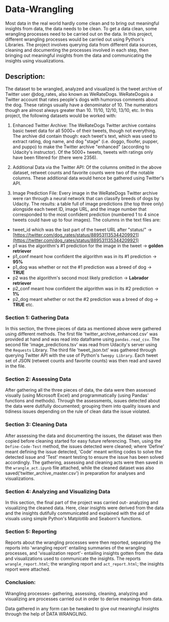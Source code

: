 # Data-Wrangling
Most data in the real world hardly come clean and to bring out meaningful insights from data, the data needs to be clean. To get a data clean, some wrangling processes need to be carried out on the data. In this project, different wrangling processes would be carried out using Python's Libraries. The project involves querying data from different data sources, cleaning and documenting the processes involved in each step, then bringing out meaningful insights from the data and communicating the insights using visualizations.
## Description:
The dataset to be wrangled, analyzed and visualized is the tweet archive of Twitter user @dog_rates, also known as WeRateDogs.
WeRateDogsis a Twitter account that rates people's dogs with humorous comments about the dog. These ratings usually have a denominator of 10. The numerators though are almost always greater than 10. 11/10, 12/10, 13/10, etc.
In this project, the following datasets would be worked with: 
1. Enhanced Twitter Archive: 
The WeRateDogs Twitter archive contains basic tweet data for all 5000+ of their tweets, though not everything. The archive did contain though: each tweet's text, which was used to extract rating, dog name, and dog "stage" (i.e. doggo, floofer, pupper, and puppo) to make the Twitter archive "enhanced" (according to Udacity's instructor). Of the 5000+ tweets, tweets with ratings only have been filtered for (there were 2356).

2. Additional Data via the Twitter API:
Of the columns omitted in the above dataset, retweet counts and favorite counts were two of the notable columns. These additional data would hence be gathered using Twitter's API.

3. Image Prediction File:
Every image in the WeRateDogs Twitter archive were ran through a neural network that can classify breeds of dogs by Udacity. The results: a table full of image predictions (the top three only) alongside each tweet ID, image URL, and the image number that corresponded to the most confident prediction (numbered 1 to 4 since tweets could have up to four images).
The columns in the text files are:
* tweet_id which was the last part of the tweet URL after "status/" → [https://twitter.com/dog_rates/status/889531135344209921](https://twitter.com/dog_rates/status/889531135344209921)
* p1 was the algorithm's #1 prediction for the image in the tweet → **golden retriever**
* p1_conf meant how confident the algorithm was in its #1 prediction → **95%**
* p1_dog was whether or not the #1 prediction was a breed of dog → **TRUE**
* p2 was the algorithm's second most likely prediction → **Labrador retriever**
* p2_conf meant how confident the algorithm was in its #2 prediction → **1%**
* p2_dog meant whether or not the #2 prediction was a breed of dog → **TRUE**
etc.
### Section 1: Gathering Data
In this section, the three pieces of data as mentioned above were gathered using different methods. The first file 'twitter_archive_enhanced.csv' was provided at hand and was read into dataframe using `pandas.read_csv`.
The second file 'image_predictions.tsv' was read from Udacity's server using the `Requests` Library.
The third file 'tweet_json.txt' was gathered through querying Twitter API with the use of Python's `Tweepy Library`. Each tweet set of JSON (retweet counts and favorite counts) was then read and saved in the file.
### Section 2: Assessing Data
After gathering all the three pieces of data, the data were then assessed visually (using Microsoft Excel) and programmatically (using Pandas' functions and methods). Through the assessments, issues detected about the data were dutifully documented; grouping them into quality issues and tidiness issues depending on the rule of clean data the issue violated.
### Section 3: Cleaning Data
After assessing the data and documenting the issues, the dataset was then copied before cleaning started for easy future referencing. Then, using the `Define-Code-Test` method, the issues detected were cleaned; where 'Define' meant defining the issue detected, 'Code' meant writing codes to solve the detected issue and 'Test' meant testing to ensure the issue has been solved accordingly.
The gathering, assessing and cleaning acts were then saved in the `wrangle_act.ipynb` file attached, while the cleaned dataset was also saved('twitter_archive_master.csv') in preparation for analyses and visualizations.
### Section 4: Analyzing and Visualizing Data
In this section, the final part of the project was carried out- analyzing and visualizing the cleaned data. Here, clear insights were derived from the data and the insights dutifully communicated and explained with the aid of visuals using simple Python's Matplotlib and Seaborn's functions.
### Section 5: Reporting
Reports about the wrangling processes were then reported, separating the reports into 'wrangling report' entailing summaries of the wrangling processes, and 'visualization report'- entailing insights gotten from the data and visualizations used to communicate the insights. The reports `wrangle_report.html`; the wrangling report and `act_report.html`; the insights report were attached.
### Conclusion:
Wrangling processes- gathering, assessing, cleaning, analyzing and visualizing are processes carried out in order to derive meanings from data. 

Data gathered in any form can be tweaked to give out meaningful insights through the help of DATA WRANGLING.
